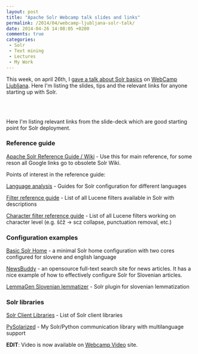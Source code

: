 ```yaml
---
layout: post
title: "Apache Solr Webcamp talk slides and links"
permalink: /2014/04/webcamp-ljubljana-solr-talk/
date: 2014-04-26 14:08:05 +0200
comments: true
categories: 
 - Solr
 - Text mining
 - Lectures
 - My Work
---
```


This week, on april 26th, I [gave a talk about Solr basics][11] on [WebCamp Ljubljana][10]. Here I'm listing the slides, tips and the relevant links for anyone starting up with Solr.

<br />

<script async class="speakerdeck-embed" data-id="f33543f0af680131b21e2611049e19f7" data-ratio="1.33333333333333" src="//speakerdeck.com/assets/embed.js"></script>

<br />

Here I'm listing relevant links from the slide-deck which are good starting point for Solr deployment.

### Reference guide

[Apache Solr Reference Guide / Wiki][3] - Use this for main reference, for some reson all Google links go to obsolete Solr Wiki.

Points of interest in the reference guide:

[Language analysis][4] - Guides for Solr configuration for different languages

[Filter reference guide][5] - List of all Lucene filters available in Solr with descriptions 

[Character filter reference guide][6] - List of all Lucene filters working on character level (e.g. ščž -> scz collapse, punctuation removal, etc.)


### Configuration examples

[Basic Solr Home][2] - a minimal Solr home configuration with two cores configured for slovene and english language

[NewsBuddy][1] - an opensource full-text search site for news articles. It has a nice example of how to effectively configure Solr for Slovenian articles.

[LemmaGen Slovenian lemmatizer][7] - Solr plugin for slovenian lemmatization

### Solr libraries

[Solr Client Libraries][8] - List of Solr client libraries

[PySolarized][9] - My Solr/Python communication library with multilanguage support

**EDIT**: Video is now available on [Webcamp Video][11] site.

[1]: https://bitbucket.org/mavrik/news-buddy
[2]: https://github.com/izacus/solr_example
[3]: https://cwiki.apache.org/confluence/display/solr/Getting+Started
[4]: https://cwiki.apache.org/confluence/display/solr/Language+Analysis
[5]: https://cwiki.apache.org/confluence/display/solr/Filter+Descriptions
[6]: https://cwiki.apache.org/confluence/display/solr/CharFilterFactories
[7]: https://www.virag.si/2013/12/solr-slovenian-lemmatizer-updated/
[8]: https://cwiki.apache.org/confluence/display/solr/Client+APIs
[9]: https://www.virag.si/2014/04/project-spotlight-pysolarized/
[10]: http://webcamp.si/
[11]: http://video.webcamp.si/wc2014_virag_find_me_quickly_and_easily/